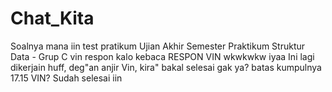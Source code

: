 # Chat_Kita
Soalnya mana iin
test
pratikum
Ujian Akhir Semester Praktikum Struktur Data - Grup C
vin respon kalo kebaca
RESPON VIN
wkwkwkw iyaa
Ini lagi dikerjain 
huff, deg"an anjir
Vin, kira" bakal selesai gak ya? batas kumpulnya 17.15
VIN?
Sudah selesai iin
